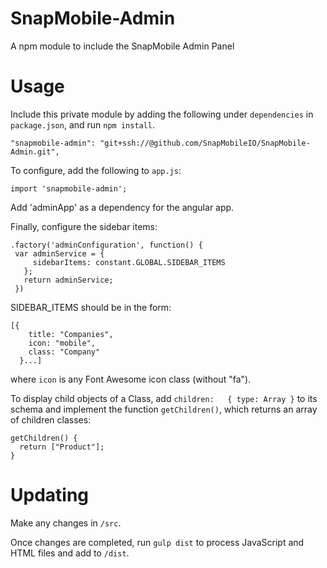 # SnapMobile-Admin
A npm module to include the SnapMobile Admin Panel

# Usage

Include this private module by adding the following under `dependencies` in `package.json`, and run `npm install`.

    "snapmobile-admin": "git+ssh://@github.com/SnapMobileIO/SnapMobile-Admin.git",

To configure, add the following to `app.js`:

    import 'snapmobile-admin';
    
Add 'adminApp' as a dependency for the angular app.

Finally, configure the sidebar items:

    .factory('adminConfiguration', function() {
     var adminService = {
         sidebarItems: constant.GLOBAL.SIDEBAR_ITEMS
       };
       return adminService;
     })

SIDEBAR_ITEMS should be in the form:

    [{
        title: "Companies",
        icon: "mobile",
        class: "Company"
      }...]
      
where `icon` is any Font Awesome icon class (without "fa").

To display child objects of a Class, add `children:   { type: Array }` to its schema and implement the function `getChildren()`, which returns an array of children classes:

    getChildren() {
      return ["Product"];
    }

# Updating

Make any changes in `/src`.

Once changes are completed, run `gulp dist` to process JavaScript and HTML files and add to `/dist`.

